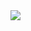 
<a href="https://portal.azure.com/#create/Microsoft.Template/uri/https%3A%2F%2Fraw.githubusercontent.com%2Fbaldcorp%2Fpublictest%2Fmain%2Fdeploytoasuretest%2Fmain_li.json" target="_blank">
  <img src="https://aka.ms/deploytoazurebutton" scale="0">
</a>
